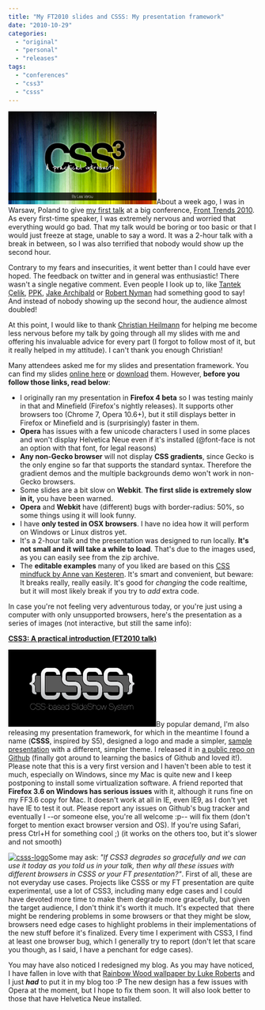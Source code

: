 ```yaml
---
title: "My FT2010 slides and CSSS: My presentation framework"
date: "2010-10-29"
categories:
  - "original"
  - "personal"
  - "releases"
tags:
  - "conferences"
  - "css3"
  - "csss"
---
```


[![Screenshot of the first slide](images/cover-screenshot.png "cover-screenshot")](images/cover-screenshot.png)About a week ago, I was in Warsaw, Poland to give [my first talk](http://lea.verou.me/2010/08/lea-verou-at-front-trends-2010/) at a big conference, [Front Trends 2010](http://front-trends.com/). As every first-time speaker, I was extremely nervous and worried that everything would go bad. That my talk would be boring or too basic or that I would just freeze at stage, unable to say a word. It was a 2-hour talk with a break in between, so I was also terrified that nobody would show up the second hour.

Contrary to my fears and insecurities, it went better than I could have ever hoped. The feedback on twitter and in general was enthusiastic! There wasn't a single negative comment. Even people I look up to, like [Tantek Çelik](http://twitter.com/#!/t/status/28020396001), [PPK](http://twitter.com/ppk/status/28018480426), [Jake Archibald](http://twitter.com/jaffathecake/status/28016064374) or [Robert Nyman](http://twitter.com/robertnyman/status/28016285089) had something good to say! And instead of nobody showing up the second hour, the audience almost doubled!

At this point, I would like to thank [Christian Heilmann](http://www.wait-till-i.com/2010/10/25/fronttrends2010-in-warsaw-poland-my-impressions-slides-and-audio/) for helping me become less nervous before my talk by going through all my slides with me and offering his invaluable advice for every part (I forgot to follow most of it, but it really helped in my attitude). I can't thank you enough Christian!

Many attendees asked me for my slides and presentation framework. You can find my slides [online here](http://lea.verou.me/ft2010/) or [download](uploads/ft2010.zip) them. However, **before you follow those links, read below**:

- I originally ran my presentation in **Firefox 4 beta** so I was testing mainly in that and Minefield (Firefox's nightly releases). It supports other browsers too (Chrome 7, Opera 10.6+), but it still displays better in Firefox or Minefield and is (surprisingly) faster in them.
- **Opera** has issues with a few unicode characters I used in some places and won't display Helvetica Neue even if it's installed (@font-face is not an option with that font, for legal reasons)
- **Any non-Gecko browser** will not display **CSS gradients**, since Gecko is the only engine so far that supports the standard syntax. Therefore the gradient demos and the multiple backgrounds demo won't work in non-Gecko browsers.
- Some slides are a bit slow on **Webkit**. **The first slide is extremely slow in it,** you have been warned.
- **Opera** and **Webkit** have (different) bugs with border-radius: 50%, so some things using it will look funny.
- I have **only tested in OSX browsers**. I have no idea how it will perform on Windows or Linux distros yet.
- It's a 2-hour talk and the presentation was designed to run locally. **It's not small and it will take a while to load**. That's due to the images used, as you can easily see from the zip archive.
- The **editable examples** many of you liked are based on this [CSS mindfuck by Anne van Kesteren](http://annevankesteren.nl/2010/03/css-wg-brainstorming). It's smart and convenient, but beware: It breaks really, really easily. It's good for _changing_ the code realtime, but it will most likely break if you try to _add_ extra code.

In case you're not feeling very adventurous today, or you're just using a computer with only unsupported browsers, here's the presentation as a series of images (not interactive, but still the same info):

**[CSS3: A practical introduction (FT2010 talk)](http://www.slideshare.net/LeaVerou/css3-a-practical-introduction-ft2010-talk "CSS3: A practical introduction (FT2010 talk)")**

[![CSSS logo](images/logo-small.png "CSSS")](images/logo-small.png)By popular demand, I'm also releasing my presentation framework, for which in the meantime I found a name (**CSSS**, inspired by S5), designed a logo and made a simpler, [sample presentation](http://lea.verou.me/csss/sample-slideshow.html) with a different, simpler theme. I released it in [a public repo on Github](http://github.com/LeaVerou/CSSS) (finally got around to learning the basics of Github and loved it!). Please note that this is a very first version and I haven't been able to test it much, especially on Windows, since my Mac is quite new and I keep postponing to install some virtualization software. A friend reported that **Firefox 3.6 on Windows has serious issues** with it, although it runs fine on my FF3.6 copy for Mac. It doesn't work at all in IE, even IE9, as I don't yet have IE to test it out. Please report any issues on Github's bug tracker and eventually I --or someone else, you're all welcome :p-- will fix them (don't forget to mention exact browser version and OS). If you're using Safari, press Ctrl+H for something cool ;) (it works on the others too, but it's slower and not smooth)

[![](images/csss-logo-300x187.jpg "csss-logo")](images/csss-logo.jpg)Some may ask: _"If CSS3 degrades so gracefully and we can use it today as you told us in your talk, then why all these issues with different browsers in CSSS or your FT presentation?"_. First of all, these are not everyday use cases. Projects like CSSS or my FT presentation are quite experimental, use a lot of CSS3, including many edge cases and I could have devoted more time to make them degrade more gracefully, but given the target audience, I don't think it's worth it much. It's expected that  there might be rendering problems in some browsers or that they might be slow, browsers need edge cases to highlight problems in their implementations of the new stuff before it's finalized. Every time I experiment with CSS3, I find at least one browser bug, which I generally try to report (don't let that scare you though, as I said, I have a penchant for edge cases).

You may have also noticed I redesigned my blog. As you may have noticed, I have fallen in love with that [Rainbow Wood wallpaper by Luke Roberts](http://lukeroberts.us/2008/12/wallpaper-colourful-wood/) and I just **_had_** to put it in my blog too :P The new design has a few issues with Opera at the moment, but I hope to fix them soon. It will also look better to those that have Helvetica Neue installed.
